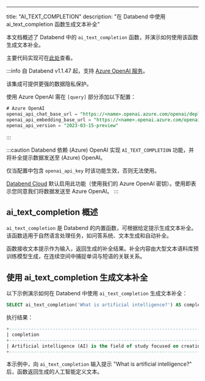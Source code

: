 ---
title: "AI_TEXT_COMPLETION"
description: "在 Databend 中使用 ai_text_completion 函数生成文本补全"

本文档概述了 Databend 中的 `ai_text_completion` 函数，并演示如何使用该函数生成文本补全。

主要代码实现可在[此处](https://github.com/databendlabs/databend/blob/1e93c5b562bd159ecb0f336bb88fd1b7f9dc4a62/src/common/openai/src/completion.rs)查看。

:::info
自 Databend v1.1.47 起，支持 [Azure OpenAI 服务](https://azure.microsoft.com/en-au/products/cognitive-services/openai-service)。

该集成可提供更强的数据隐私保护。

使用 Azure OpenAI 需在 `[query]` 部分添加以下配置：

```sql
# Azure OpenAI
openai_api_chat_base_url = "https://<name>.openai.azure.com/openai/deployments/<name>/"
openai_api_embedding_base_url = "https://<name>.openai.azure.com/openai/deployments/<name>/"
openai_api_version = "2023-03-15-preview"
```

:::

:::caution
Databend 依赖 (Azure) OpenAI 实现 `AI_TEXT_COMPLETION` 功能，并将补全提示数据发送至 (Azure) OpenAI。

仅当配置中包含 `openai_api_key` 时该功能生效，否则无法使用。

[Databend Cloud](https://databend.com) 默认启用此功能（使用我们的 Azure OpenAI 密钥）。使用即表示您同意我们将数据发送至 Azure OpenAI。
:::

## ai_text_completion 概述

`ai_text_completion` 是 Databend 的内置函数，可根据给定提示生成文本补全。该函数适用于自然语言处理任务，如问答系统、文本生成和自动补全。

函数接收文本提示作为输入，返回生成的补全结果。补全内容由大型文本语料库预训练模型生成，在连续空间中捕捉单词与短语的关联关系。

## 使用 ai_text_completion 生成文本补全

以下示例演示如何在 Databend 中使用 `ai_text_completion` 生成文本补全：

```sql
SELECT ai_text_completion('What is artificial intelligence?') AS completion;
```

执行结果：

```sql
+--------------------------------------------------------------------------------------------------------------------+
| completion                                                                                                          |
+--------------------------------------------------------------------------------------------------------------------+
| Artificial intelligence (AI) is the field of study focused on creating machines and software capable of thinking, learning, and solving problems in a way that mimics human intelligence. This includes areas such as machine learning, natural language processing, computer vision, and robotics. |
+--------------------------------------------------------------------------------------------------------------------+
```

本示例中，向 `ai_text_completion` 输入提示 "What is artificial intelligence?" 后，函数返回生成的人工智能定义文本。